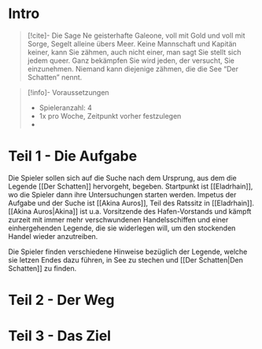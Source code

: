 # Intro
>[!cite]- Die Sage
> Ne geisterhafte Galeone, voll mit Gold und voll mit Sorge,
> Segelt alleine übers Meer.
> Keine Mannschaft und Kapitän keiner, kann Sie zähmen, auch nicht einer,
> man sagt Sie stellt sich jedem queer.
> Ganz bekämpfen Sie wird jeden, der versucht, Sie einzunehmen.
> Niemand kann diejenige zähmen, die die See “Der Schatten” nennt.

>[!info]- Voraussetzungen
> - Spieleranzahl: 4
> - 1x pro Woche, Zeitpunkt vorher festzulegen
> - 

# Teil 1 - Die Aufgabe
Die Spieler sollen sich auf die Suche nach dem Ursprung, aus dem die Legende [[Der Schatten]] hervorgeht, begeben.
Startpunkt ist [[Eladrhain]], wo die Spieler dann ihre Untersuchungen starten werden.
Impetus der Aufgabe und der Suche ist [[Akina Auros]], Teil des Ratssitz in [[Eladrhain]].
[[Akina Auros|Akina]] ist u.a. Vorsitzende des Hafen-Vorstands und kämpft zurzeit mit immer mehr verschwundenen Handelsschiffen und einer einhergehenden Legende, die sie widerlegen will, um den stockenden Handel wieder anzutreiben.

Die Spieler finden verschiedene Hinweise bezüglich der Legende, welche sie letzen Endes dazu führen, in See zu stechen und [[Der Schatten|Den Schatten]] zu finden.

# Teil 2 - Der Weg


# Teil 3 - Das Ziel

